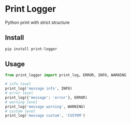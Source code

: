 # Print Logger

Python print with strict structure

## Install

```bash
pip install print-logger
```

## Usage

```python
from print_logger import print_log, ERROR, INFO, WARNING

# info level
print_log('message info', INFO)
# error level
print_log({'message': 'error'}, ERROR)
# warning level
print_log('message warning', WARNING)
# custom level
print_log('message custom', 'CUSTOM')
```

